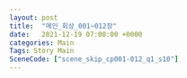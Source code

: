 ```yaml
---
layout: post
title:  "메인_회상_001~012장"
date:   2021-12-19 07:00:00 +0000
categories: Main
Tags: Story Main
SceneCode: ["scene_skip_cp001-012_q1_s10"]
---
```

